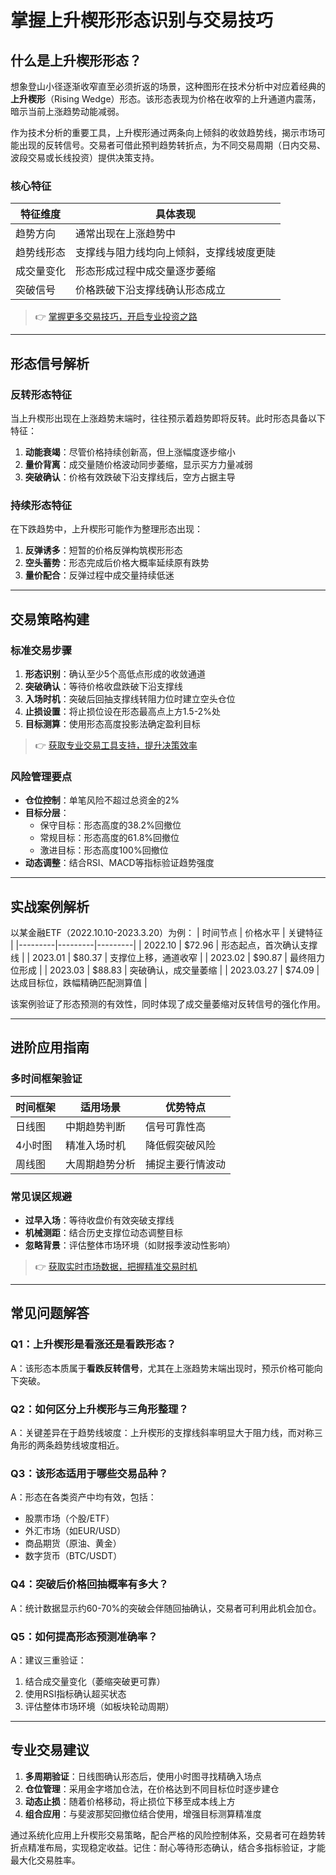 # 掌握上升楔形形态识别与交易技巧

## 什么是上升楔形形态？

想象登山小径逐渐收窄直至必须折返的场景，这种图形在技术分析中对应着经典的**上升楔形**（Rising Wedge）形态。该形态表现为价格在收窄的上升通道内震荡，暗示当前上涨趋势动能减弱。

作为技术分析的重要工具，上升楔形通过两条向上倾斜的收敛趋势线，揭示市场可能出现的反转信号。交易者可借此预判趋势转折点，为不同交易周期（日内交易、波段交易或长线投资）提供决策支持。

### 核心特征
| 特征维度 | 具体表现 |
|---------|---------|
| 趋势方向 | 通常出现在上涨趋势中 |
| 趋势线形态 | 支撑线与阻力线均向上倾斜，支撑线坡度更陡 |
| 成交量变化 | 形态形成过程中成交量逐步萎缩 |
| 突破信号 | 价格跌破下沿支撑线确认形态成立 |

> 👉 [掌握更多交易技巧，开启专业投资之路](https://bit.ly/okx_welcome)

---

## 形态信号解析

### 反转形态特征
当上升楔形出现在上涨趋势末端时，往往预示着趋势即将反转。此时形态具备以下特征：
1. **动能衰竭**：尽管价格持续创新高，但上涨幅度逐步缩小
2. **量价背离**：成交量随价格波动同步萎缩，显示买方力量减弱
3. **突破确认**：价格有效跌破下沿支撑线后，空方占据主导

### 持续形态特征
在下跌趋势中，上升楔形可能作为整理形态出现：
1. **反弹诱多**：短暂的价格反弹构筑楔形形态
2. **空头蓄势**：形态完成后价格大概率延续原有跌势
3. **量价配合**：反弹过程中成交量持续低迷

---

## 交易策略构建

### 标准交易步骤
1. **形态识别**：确认至少5个高低点形成的收敛通道
2. **突破确认**：等待价格收盘跌破下沿支撑线
3. **入场时机**：突破后回抽支撑线转阻力位时建立空头仓位
4. **止损设置**：将止损位设在形态最高点上方1.5-2%处
5. **目标测算**：使用形态高度投影法确定盈利目标

> 👉 [获取专业交易工具支持，提升决策效率](https://bit.ly/okx_welcome)

### 风险管理要点
- **仓位控制**：单笔风险不超过总资金的2%
- **目标分层**：
  - 保守目标：形态高度的38.2%回撤位
  - 常规目标：形态高度的61.8%回撤位
  - 激进目标：形态高度100%回撤位
- **动态调整**：结合RSI、MACD等指标验证趋势强度

---

## 实战案例解析

以某金融ETF（2022.10.10-2023.3.20）为例：
| 时间节点 | 价格水平 | 关键特征 |
|---------|---------|---------|
| 2022.10 | $72.96  | 形态起点，首次确认支撑线 |
| 2023.01 | $80.37  | 支撑位上移，通道收窄 |
| 2023.02 | $90.87  | 最终阻力位形成 |
| 2023.03 | $88.83  | 突破确认，成交量萎缩 |
| 2023.03.27 | $74.09  | 达成目标位，跌幅精确匹配测算值 |

该案例验证了形态预测的有效性，同时体现了成交量萎缩对反转信号的强化作用。

---

## 进阶应用指南

### 多时间框架验证
| 时间框架 | 适用场景 | 优势特点 |
|---------|---------|---------|
| 日线图 | 中期趋势判断 | 信号可靠性高 |
| 4小时图 | 精准入场时机 | 降低假突破风险 |
| 周线图 | 大周期趋势分析 | 捕捉主要行情波动 |

### 常见误区规避
- **过早入场**：等待收盘价有效突破支撑线
- **机械测距**：结合历史支撑位动态调整目标
- **忽略背景**：评估整体市场环境（如财报季波动性影响）

> 👉 [获取实时市场数据，把握精准交易时机](https://bit.ly/okx_welcome)

---

## 常见问题解答

### Q1：上升楔形是看涨还是看跌形态？
A：该形态本质属于**看跌反转信号**，尤其在上涨趋势末端出现时，预示价格可能向下突破。

### Q2：如何区分上升楔形与三角形整理？
A：关键差异在于趋势线坡度：上升楔形的支撑线斜率明显大于阻力线，而对称三角形的两条趋势线坡度相近。

### Q3：该形态适用于哪些交易品种？
A：形态在各类资产中均有效，包括：
- 股票市场（个股/ETF）
- 外汇市场（如EUR/USD）
- 商品期货（原油、黄金）
- 数字货币（BTC/USDT）

### Q4：突破后价格回抽概率有多大？
A：统计数据显示约60-70%的突破会伴随回抽确认，交易者可利用此机会加仓。

### Q5：如何提高形态预测准确率？
A：建议三重验证：
1. 结合成交量变化（萎缩突破更可靠）
2. 使用RSI指标确认超买状态
3. 评估整体市场环境（如板块轮动周期）

---

## 专业交易建议

1. **多周期验证**：日线图确认形态后，使用小时图寻找精确入场点
2. **仓位管理**：采用金字塔加仓法，在价格达到不同目标位时逐步建仓
3. **动态止损**：随着价格移动，将止损位下移至成本线上方
4. **组合应用**：与斐波那契回撤位结合使用，增强目标测算精准度

通过系统化应用上升楔形交易策略，配合严格的风险控制体系，交易者可在趋势转折点精准布局，实现稳定收益。记住：耐心等待形态确认，结合多指标验证，才能最大化交易胜率。